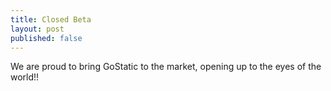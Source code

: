 ```yaml
---
title: Closed Beta
layout: post
published: false
---
```

We are proud to bring GoStatic to the market, opening up to the eyes of the world!!
